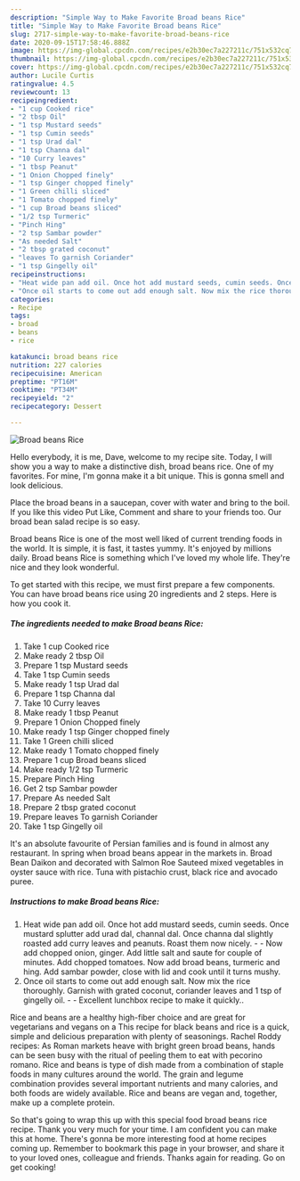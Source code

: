 ```yaml
---
description: "Simple Way to Make Favorite Broad beans Rice"
title: "Simple Way to Make Favorite Broad beans Rice"
slug: 2717-simple-way-to-make-favorite-broad-beans-rice
date: 2020-09-15T17:58:46.888Z
image: https://img-global.cpcdn.com/recipes/e2b30ec7a227211c/751x532cq70/broad-beans-rice-recipe-main-photo.jpg
thumbnail: https://img-global.cpcdn.com/recipes/e2b30ec7a227211c/751x532cq70/broad-beans-rice-recipe-main-photo.jpg
cover: https://img-global.cpcdn.com/recipes/e2b30ec7a227211c/751x532cq70/broad-beans-rice-recipe-main-photo.jpg
author: Lucile Curtis
ratingvalue: 4.5
reviewcount: 13
recipeingredient:
- "1 cup Cooked rice"
- "2 tbsp Oil"
- "1 tsp Mustard seeds"
- "1 tsp Cumin seeds"
- "1 tsp Urad dal"
- "1 tsp Channa dal"
- "10 Curry leaves"
- "1 tbsp Peanut"
- "1 Onion Chopped finely"
- "1 tsp Ginger chopped finely"
- "1 Green chilli sliced"
- "1 Tomato chopped finely"
- "1 cup Broad beans sliced"
- "1/2 tsp Turmeric"
- "Pinch Hing"
- "2 tsp Sambar powder"
- "As needed Salt"
- "2 tbsp grated coconut"
- "leaves To garnish Coriander"
- "1 tsp Gingelly oil"
recipeinstructions:
- "Heat wide pan add oil. Once hot add mustard seeds, cumin seeds. Once mustard splutter add urad dal, channal dal. Once channa dal slightly roasted add curry leaves and peanuts. Roast them now nicely.   Now add chopped onion, ginger. Add little salt and saute for couple of minutes. Add chopped tomatoes. Now add broad beans, turmeric and hing. Add sambar powder, close with lid and cook until it turns mushy."
- "Once oil starts to come out add enough salt. Now mix the rice thoroughly. Garnish with grated coconut, coriander leaves and 1 tsp of gingelly oil.  Excellent lunchbox recipe to make it quickly.."
categories:
- Recipe
tags:
- broad
- beans
- rice

katakunci: broad beans rice 
nutrition: 227 calories
recipecuisine: American
preptime: "PT16M"
cooktime: "PT34M"
recipeyield: "2"
recipecategory: Dessert

---
```



![Broad beans Rice](https://img-global.cpcdn.com/recipes/e2b30ec7a227211c/751x532cq70/broad-beans-rice-recipe-main-photo.jpg)

Hello everybody, it is me, Dave, welcome to my recipe site. Today, I will show you a way to make a distinctive dish, broad beans rice. One of my favorites. For mine, I'm gonna make it a bit unique. This is gonna smell and look delicious.

Place the broad beans in a saucepan, cover with water and bring to the boil. If you like this video Put Like, Comment and share to your friends too. Our broad bean salad recipe is so easy.

Broad beans Rice is one of the most well liked of current trending foods in the world. It is simple, it is fast, it tastes yummy. It's enjoyed by millions daily. Broad beans Rice is something which I've loved my whole life. They're nice and they look wonderful.


To get started with this recipe, we must first prepare a few components. You can have broad beans rice using 20 ingredients and 2 steps. Here is how you cook it.

<!--inarticleads1-->

##### The ingredients needed to make Broad beans Rice:

1. Take 1 cup Cooked rice
1. Make ready 2 tbsp Oil
1. Prepare 1 tsp Mustard seeds
1. Take 1 tsp Cumin seeds
1. Make ready 1 tsp Urad dal
1. Prepare 1 tsp Channa dal
1. Take 10 Curry leaves
1. Make ready 1 tbsp Peanut
1. Prepare 1 Onion Chopped finely
1. Make ready 1 tsp Ginger chopped finely
1. Take 1 Green chilli sliced
1. Make ready 1 Tomato chopped finely
1. Prepare 1 cup Broad beans sliced
1. Make ready 1/2 tsp Turmeric
1. Prepare Pinch Hing
1. Get 2 tsp Sambar powder
1. Prepare As needed Salt
1. Prepare 2 tbsp grated coconut
1. Prepare leaves To garnish Coriander
1. Take 1 tsp Gingelly oil


It&#39;s an absolute favourite of Persian families and is found in almost any restaurant. In spring when broad beans appear in the markets in. Broad Bean Daikon and decorated with Salmon Roe Sauteed mixed vegetables in oyster sauce with rice. Tuna with pistachio crust, black rice and avocado puree. 

<!--inarticleads2-->

##### Instructions to make Broad beans Rice:

1. Heat wide pan add oil. Once hot add mustard seeds, cumin seeds. Once mustard splutter add urad dal, channal dal. Once channa dal slightly roasted add curry leaves and peanuts. Roast them now nicely.  -  - Now add chopped onion, ginger. Add little salt and saute for couple of minutes. Add chopped tomatoes. Now add broad beans, turmeric and hing. Add sambar powder, close with lid and cook until it turns mushy.
1. Once oil starts to come out add enough salt. Now mix the rice thoroughly. Garnish with grated coconut, coriander leaves and 1 tsp of gingelly oil. -  - Excellent lunchbox recipe to make it quickly..


Rice and beans are a healthy high-fiber choice and are great for vegetarians and vegans on a This recipe for black beans and rice is a quick, simple and delicious preparation with plenty of seasonings. Rachel Roddy recipes: As Roman markets heave with bright green broad beans, hands can be seen busy with the ritual of peeling them to eat with pecorino romano. Rice and beans is type of dish made from a combination of staple foods in many cultures around the world. The grain and legume combination provides several important nutrients and many calories, and both foods are widely available. Rice and beans are vegan and, together, make up a complete protein. 

So that's going to wrap this up with this special food broad beans rice recipe. Thank you very much for your time. I am confident you can make this at home. There's gonna be more interesting food at home recipes coming up. Remember to bookmark this page in your browser, and share it to your loved ones, colleague and friends. Thanks again for reading. Go on get cooking!
